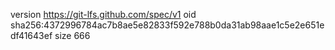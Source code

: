 version https://git-lfs.github.com/spec/v1
oid sha256:4372996784ac7b8ae5e82833f592e788b0da31ab98aae1c5e2e651edf41643ef
size 666
